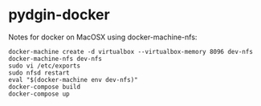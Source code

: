 # pydgin-docker

Notes for docker on MacOSX using docker-machine-nfs:

```
docker-machine create -d virtualbox --virtualbox-memory 8096 dev-nfs
docker-machine-nfs dev-nfs
sudo vi /etc/exports 
sudo nfsd restart
eval "$(docker-machine env dev-nfs)"
docker-compose build
docker-compose up
```

